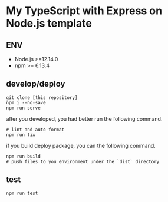 # My TypeScript with Express on Node.js template

## ENV

- Node.js >=12.14.0
- npm >= 6.13.4

## develop/deploy

```
git clone [this repository]
npm i --no-save
npm run serve
```

after you developed, you had better run the following command.

```
# lint and auto-format
npm run fix
```

if you build deploy package, you can the following command.

```
npm run build
# push files to you environment under the `dist` directory
```

## test

```
npm run test
```
